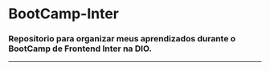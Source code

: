 # BootCamp-Inter


### Repositorio para organizar meus aprendizados durante o BootCamp de Frontend Inter na DIO.
----------------------------------
